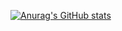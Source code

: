 [![Anurag's GitHub stats](https://github-readme-stats.vercel.app/api?username=ecmek)](https://github.com/anuraghazra/github-readme-stats)

<!--
### Hi there 👋
**Ecmek/Ecmek** is a ✨ _special_ ✨ repository because its `README.md` (this file) appears on your GitHub profile.

Here are some ideas to get you started:

- 🔭 I’m currently working on ...
- 🌱 I’m currently learning ...
- 👯 I’m looking to collaborate on ...
- 🤔 I’m looking for help with ...
- 💬 Ask me about ...
- 📫 How to reach me: ...
- 😄 Pronouns: ...
- ⚡ Fun fact: ...
-->
